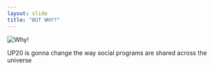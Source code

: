 ```yaml
---
layout: slide
title: "BUT WHY?"
---
```


![Why!](https://www.google.com/url?sa=i&rct=j&q=&esrc=s&source=images&cd=&cad=rja&uact=8&ved=2ahUKEwiy8qvw47DeAhUFCuwKHe42D0IQjRx6BAgBEAU&url=https%3A%2F%2Fwww.memecreator.org%2Fmeme%2Fmi-hijo-quiere-una-morena-penetrante%2F&psig=AOvVaw1y7HuvixvoEi2AijlBReqE&ust=1541075295030743)

UP20 is gonna change the way social programs are shared across the universe

